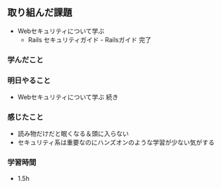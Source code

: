 ## 取り組んだ課題
  - Webセキュリティについて学ぶ
    - Rails セキュリティガイド - Railsガイド 完了

### 学んだこと

### 明日やること
 - Webセキュリティについて学ぶ 続き

### 感じたこと
- 読み物だけだと眠くなる＆頭に入らない
- セキュリティ系は重要なのにハンズオンのような学習が少ない気がする

### 学習時間
- 1.5h